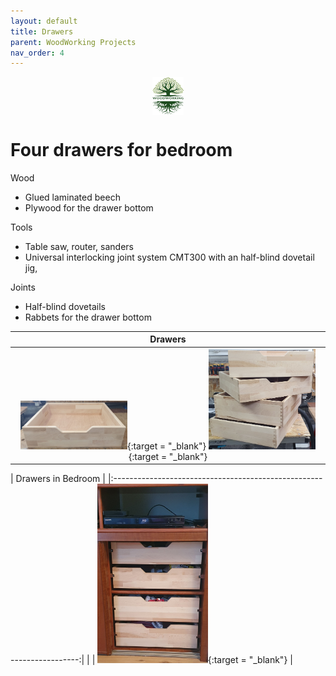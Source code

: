 ```yaml
---
layout: default
title: Drawers
parent: WoodWorking Projects
nav_order: 4
---
```

<center>
<img src="../media/Lignarius.png" width="10%" height="10%" align="middle"/>
</center>

# Four drawers for bedroom

Wood
* Glued laminated beech
* Plywood for the drawer bottom

Tools
* Table saw, router, sanders
* Universal interlocking joint system
CMT300 with an half-blind dovetail jig,  

Joints
* Half-blind dovetails
* Rabbets for the drawer bottom

|                                                                                                                                       Drawers                                                                                                                                       |
|:-----------------------------------------------------------------------------------------------------------------------------------------------------------------------------------------------------------------------------------------------------------------------------------:|
| [<img alt="image" height="35%" src="/media/Drawers.jpg" width="35%"/>](https://garlatti.github.io/media/Drawers.jpg){:target = "_blank"} [<img alt="image" height="35%" src="/media/Drawer_2.jpg" width="35%"/>](https://garlatti.github.io/media/Drawer_2.jpg){:target = "_blank"} | 



|                          Drawers in Bedroom                           |
|:---------------------------------------------------------------------:| | 
| [<img alt="image" height="35%" src="/media/Drawer_3.jpg" width="35%"/>](https://garlatti.github.io/media/Drawers_3.jpg){:target = "_blank"} | 
